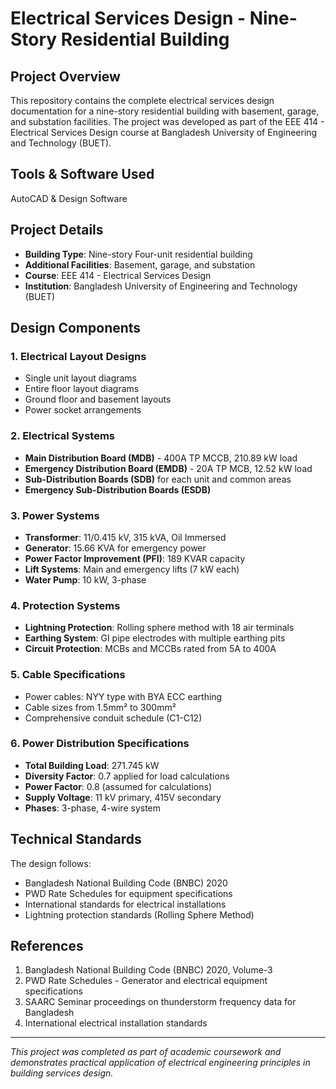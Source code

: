 # Electrical Services Design - Nine-Story Residential Building

## Project Overview

This repository contains the complete electrical services design documentation for a nine-story residential building with basement, garage, and substation facilities. The project was developed as part of the EEE 414 - Electrical Services Design course at Bangladesh University of Engineering and Technology (BUET).

## Tools & Software Used
AutoCAD & Design Software

## Project Details

- **Building Type**: Nine-story Four-unit residential building
- **Additional Facilities**: Basement, garage, and substation
- **Course**: EEE 414 - Electrical Services Design
- **Institution**: Bangladesh University of Engineering and Technology (BUET)


## Design Components

### 1. Electrical Layout Designs
- Single unit layout diagrams
- Entire floor layout diagrams
- Ground floor and basement layouts
- Power socket arrangements

### 2. Electrical Systems
- **Main Distribution Board (MDB)** - 400A TP MCCB, 210.89 kW load
- **Emergency Distribution Board (EMDB)** - 20A TP MCB, 12.52 kW load
- **Sub-Distribution Boards (SDB)** for each unit and common areas
- **Emergency Sub-Distribution Boards (ESDB)**

### 3. Power Systems
- **Transformer**: 11/0.415 kV, 315 kVA, Oil Immersed
- **Generator**: 15.66 KVA for emergency power
- **Power Factor Improvement (PFI)**: 189 KVAR capacity
- **Lift Systems**: Main and emergency lifts (7 kW each)
- **Water Pump**: 10 kW, 3-phase

### 4. Protection Systems
- **Lightning Protection**: Rolling sphere method with 18 air terminals
- **Earthing System**: GI pipe electrodes with multiple earthing pits
- **Circuit Protection**: MCBs and MCCBs rated from 5A to 400A

### 5. Cable Specifications
- Power cables: NYY type with BYA ECC earthing
- Cable sizes from 1.5mm² to 300mm²
- Comprehensive conduit schedule (C1-C12)

### 6. Power Distribution Specifications
- **Total Building Load**: 271.745 kW
- **Diversity Factor**: 0.7 applied for load calculations
- **Power Factor**: 0.8 (assumed for calculations)
- **Supply Voltage**: 11 kV primary, 415V secondary
- **Phases**: 3-phase, 4-wire system


## Technical Standards

The design follows:
- Bangladesh National Building Code (BNBC) 2020
- PWD Rate Schedules for equipment specifications
- International standards for electrical installations
- Lightning protection standards (Rolling Sphere Method)


## References

1. Bangladesh National Building Code (BNBC) 2020, Volume-3
2. PWD Rate Schedules - Generator and electrical equipment specifications
3. SAARC Seminar proceedings on thunderstorm frequency data for Bangladesh
4. International electrical installation standards

---

*This project was completed as part of academic coursework and demonstrates practical application of electrical engineering principles in building services design.*
